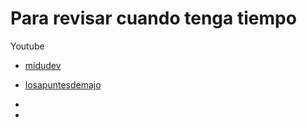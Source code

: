 # Para revisar cuando tenga tiempo

Youtube

- [midudev](https://midu.dev/)
- [losapuntesdemajo](https://losapuntesdemajo.vercel.app/)

- 

- 
